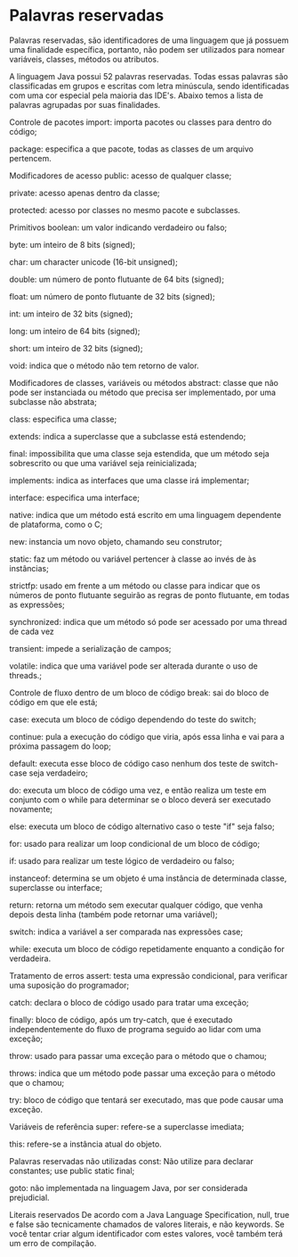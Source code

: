 # Palavras reservadas
Palavras reservadas, são identificadores de uma linguagem que já possuem uma finalidade específica, portanto, não podem ser utilizados para nomear variáveis, classes, métodos ou atributos.

A linguagem Java possui 52 palavras reservadas. Todas essas palavras são classificadas em grupos e escritas com letra minúscula, sendo identificadas com uma cor especial pela maioria das IDE's. Abaixo temos a lista de palavras agrupadas por suas finalidades.


Controle de pacotes
import: importa pacotes ou classes para dentro do código;

package: especifica a que pacote, todas as classes de um arquivo pertencem.

Modificadores de acesso
public: acesso de qualquer classe;

private: acesso apenas dentro da classe;

protected: acesso por classes no mesmo pacote e subclasses.

Primitivos
boolean: um valor indicando verdadeiro ou falso;

byte: um inteiro de 8 bits (signed);

char: um character unicode (16-bit unsigned);

double: um número de ponto flutuante de 64 bits (signed);

float: um número de ponto flutuante de 32 bits (signed);

int: um inteiro de 32 bits (signed);

long: um inteiro de 64 bits (signed);

short: um inteiro de 32 bits (signed);

void: indica que o método não tem retorno de valor.

Modificadores de classes, variáveis ou métodos
abstract: classe que não pode ser instanciada ou método que precisa ser implementado, por uma subclasse não abstrata;

class: especifica uma classe;

extends: indica a superclasse que a subclasse está estendendo;

final: impossibilita que uma classe seja estendida, que um método seja sobrescrito ou que uma variável seja reinicializada;

implements: indica as interfaces que uma classe irá implementar;

interface: especifica uma interface;

native: indica que um método está escrito em uma linguagem dependente de plataforma, como o C;

new: instancia um novo objeto, chamando seu construtor;

static: faz um método ou variável pertencer à classe ao invés de às instâncias;

strictfp: usado em frente a um método ou classe para indicar que os números de ponto flutuante seguirão as regras de ponto flutuante, em todas as expressões;

synchronized: indica que um método só pode ser acessado por uma thread de cada vez

transient: impede a serialização de campos;

volatile: indica que uma variável pode ser alterada durante o uso de threads.;

Controle de fluxo dentro de um bloco de código
break: sai do bloco de código em que ele está;

case: executa um bloco de código dependendo do teste do switch;

continue: pula a execução do código que viria, após essa linha e vai para a próxima passagem do loop;

default: executa esse bloco de código caso nenhum dos teste de switch-case seja verdadeiro;

do: executa um bloco de código uma vez, e então realiza um teste em conjunto com o while para determinar se o bloco deverá ser executado novamente;

else: executa um bloco de código alternativo caso o teste "if" seja falso;

for: usado para realizar um loop condicional de um bloco de código;

if: usado para realizar um teste lógico de verdadeiro ou falso;

instanceof: determina se um objeto é uma instância de determinada classe, superclasse ou interface;

return: retorna um método sem executar qualquer código, que venha depois desta linha (também pode retornar uma variável);

switch: indica a variável a ser comparada nas expressões case;

while: executa um bloco de código repetidamente enquanto a condição for verdadeira.

Tratamento de erros
assert: testa uma expressão condicional, para verificar uma suposição do programador;

catch: declara o bloco de código usado para tratar uma exceção;

finally: bloco de código, após um try-catch, que é executado independentemente do fluxo de programa seguido ao lidar com uma exceção;

throw: usado para passar uma exceção para o método que o chamou;

throws: indica que um método pode passar uma exceção para o método que o chamou;

try: bloco de código que tentará ser executado, mas que pode causar uma exceção.

Variáveis de referência
super: refere-se a superclasse imediata;

this: refere-se a instância atual do objeto.

Palavras reservadas não utilizadas
const: Não utilize para declarar constantes; use public static final;

goto: não implementada na linguagem Java, por ser considerada prejudicial.

Literais reservados
De acordo com a Java Language Specification, null, true e false são tecnicamente chamados de valores literais, e não keywords. Se você tentar criar algum identificador com estes valores, você também terá um erro de compilação.